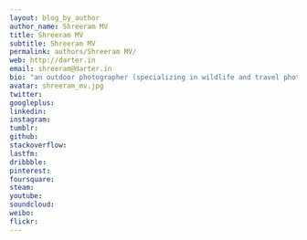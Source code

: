 ```yaml
---
layout: blog_by_author
author_name: Shreeram MV
title: Shreeram MV
subtitle: Shreeram MV
permalink: authors/Shreeram MV/
web: http://darter.in
email: shreeram@darter.in
bio: "an outdoor photographer (specializing in wildlife and travel photography), photography mentor, traveller and naturalist based in Bangalore, India"
avatar: shreeram_mv.jpg
twitter: 
googleplus:
linkedin:
instagram:
tumblr:
github:
stackoverflow:
lastfm:
dribbble:
pinterest:
foursquare:
steam:
youtube:
soundcloud:
weibo:
flickr:
---
```

